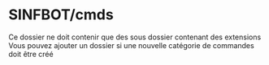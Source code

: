 # SINFBOT/cmds
Ce dossier ne doit contenir que des sous dossier contenant des extensions
<br>
Vous pouvez ajouter un dossier si une nouvelle catégorie de commandes doit être créé